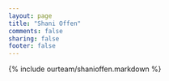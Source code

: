 ```yaml
---
layout: page
title: "Shani Offen"
comments: false
sharing: false
footer: false
---
```

{% include ourteam/shanioffen.markdown %}
